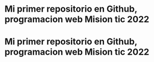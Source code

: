 # Mi primer repositorio en Github, programacion web Mision tic 2022
# Mi primer repositorio en Github, programacion web Mision tic 2022
